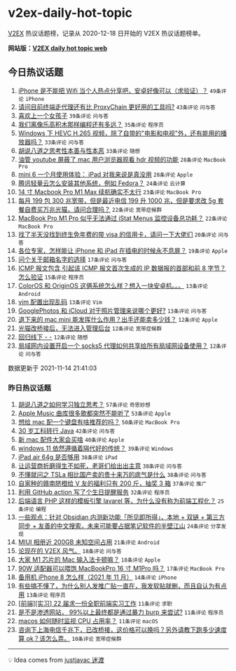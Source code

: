 # v2ex-daily-hot-topic

[V2EX](https://www.v2ex.com/) 热议话题榜，记录从 2020-12-18 日开始的 V2EX 热议话题榜单。

**网站版：[V2EX daily hot topic web](https://boojack.github.io/v2ex-daily-hot-topic-web/)**

## 今日热议话题

<!-- TODAY BEGIN -->

1. [iPhone 是不能把 Wifi 当个人热点分享吧，安卓好像可以（求验证）？](https://www.v2ex.com/t/815295) `49条评论` `iPhone`
1. [请问目前终端走代理还有比 ProxyChain 更好用的工具吗?](https://www.v2ex.com/t/815289) `43条评论` `问与答`
1. [喜欢上一个女孩子](https://www.v2ex.com/t/815353) `39条评论` `问与答`
1. [我们离像乐高积木那样编程还有多远？](https://www.v2ex.com/t/815228) `35条评论` `程序员`
1. [Windows 下 HEVC H.265 视频，除了自带的"电影和电视"外，还有能用的播放器吗？](https://www.v2ex.com/t/815363) `33条评论` `问与答`
1. [胡说八道之思考性本善与性本恶](https://www.v2ex.com/t/815248) `33条评论` `随想`
1. [油管 youtube 屏蔽了 mac 用户浏览器观看 hdr 视频的功能](https://www.v2ex.com/t/815311) `28条评论` `MacBook Pro`
1. [mini 6 一个月使用体验： iPad 对我来说是真没用](https://www.v2ex.com/t/815317) `28条评论` `Apple`
1. [腾讯轻量云怎么安装其他系统，例如 Fedora？](https://www.v2ex.com/t/815277) `24条评论` `云计算`
1. [14 寸 Macbook Pro M1 Max 续航确实不太行](https://www.v2ex.com/t/815283) `23条评论` `MacBook Pro`
1. [每月 199 包 300 兆宽带，但是最近电信 199 升 1000 兆，但是要求改 5g 套餐自费买万兆光猫，请问合理吗？](https://www.v2ex.com/t/815231) `22条评论` `宽带症候群`
1. [MacBook Pro M1 Pro 似乎无法通过 iStat Menus 监控设备总功耗？](https://www.v2ex.com/t/815264) `22条评论` `MacBook Pro`
1. [找了半天没找到终生免年费的带 visa 的信用卡，请问一下大佬们](https://www.v2ex.com/t/815340) `20条评论` `问与答`
1. [各位专家，怎样能让 iPhone 和 iPad 在插电的时候永不息屏？](https://www.v2ex.com/t/815227) `19条评论` `Apple`
1. [问个关于邮箱名字的选择](https://www.v2ex.com/t/815352) `17条评论` `问与答`
1. [ICMP 报文包含 引起该 ICMP 报文首次生成的 IP 数据报的首部和前 8 字节？怎么验证](https://www.v2ex.com/t/815287) `15条评论` `程序员`
1. [ColorOS 和 OriginOS 这俩系统怎么样？想入一块安卓机。。。](https://www.v2ex.com/t/815318) `13条评论` `Android`
1. [vim 配置出现乱码](https://www.v2ex.com/t/815308) `13条评论` `Vim`
1. [GooglePhotos 和 iCloud 对于照片管理来说哪个更好?](https://www.v2ex.com/t/815239) `13条评论` `问与答`
1. [退下来的 mac mini 能发挥什么作用？出手还能卖多少钱？](https://www.v2ex.com/t/815345) `12条评论` `Apple`
1. [光猫改桥接后，无法进入管理后台](https://www.v2ex.com/t/815332) `12条评论` `宽带症候群`
1. [回归线下 - -](https://www.v2ex.com/t/815293) `12条评论` `随想`
1. [局域网内设置开启一个 socks5 代理如何共享给所有局域网设备使用？](https://www.v2ex.com/t/815252) `12条评论` `问与答`

数据更新于 2021-11-14 21:41:03

<!-- TODAY END -->

### 昨日热议话题

<!-- YESTERDAY BEGIN -->

1. [胡说八道之如何学习独立思考？](https://www.v2ex.com/t/815099) `57条评论` `奇思妙想`
1. [Apple Music 曲库很多歌都突然不能听了](https://www.v2ex.com/t/815140) `53条评论` `Apple`
1. [想给 mac 配一个键盘有啥推荐的吗？](https://www.v2ex.com/t/815125) `50条评论` `MacBook Pro`
1. [30 岁工科转行 Java](https://www.v2ex.com/t/815118) `42条评论` `问与答`
1. [新 mac 配件大家会买啥](https://www.v2ex.com/t/815158) `40条评论` `Apple`
1. [windows 11 依然遵循着隔代好的传统？](https://www.v2ex.com/t/815150) `39条评论` `Windows`
1. [iPad air 64g 是否够用](https://www.v2ex.com/t/815107) `38条评论` `iPad`
1. [让运营商折磨得生不如死，老哥们给出出主意](https://www.v2ex.com/t/815090) `38条评论` `问与答`
1. [不懂就问之 TSLa 相比国产卖的贵十来万的底气是什么](https://www.v2ex.com/t/815191) `38条评论` `问与答`
1. [自家种的赣南脐橙给 V 友的福利只有 200 斤，抽奖 3 箱](https://www.v2ex.com/t/815182) `37条评论` `推广`
1. [利用 GitHub action 写了个生日提醒服务](https://www.v2ex.com/t/815160) `32条评论` `程序员`
1. [后端语言 PHP 这样的模板引擎 lavarel 等，为什么没有称为前端工程化？](https://www.v2ex.com/t/815087) `25条评论` `编程`
1. [一些观点：针对 Obsidian 内测新功能「所见即所得」，本地 + 双链 + 第三方同步 + 友善的中文搜索，未来可能要占据笔记软件的半壁江山](https://www.v2ex.com/t/815143) `24条评论` `分享发现`
1. [MIUI 相册近 200GB 未知空间占用](https://www.v2ex.com/t/815212) `21条评论` `Android`
1. [论现在的 V2EX 风气。](https://www.v2ex.com/t/815184) `18条评论` `问与答`
1. [大家 M1 芯片的 Mac 输入法卡顿嘛？](https://www.v2ex.com/t/815139) `18条评论` `Apple`
1. [90W 适配器可以喂饱 MacBookPro 16 寸 M1Pro 吗？](https://www.v2ex.com/t/815096) `17条评论` `MacBook Pro`
1. [备用机 iPhone 8 怎么样（2021 年 11 月）](https://www.v2ex.com/t/815105) `14条评论` `iPhone`
1. [有些搞不懂了，为什么别人发推广贴一直在，我发软贴就删，而且自认为有点用](https://www.v2ex.com/t/815122) `13条评论` `程序员`
1. [[前端][实习] 22 届求一份全职前端实习工作](https://www.v2ex.com/t/815148) `11条评论` `求职`
1. [是不是渗透网站， 99%以上最终都是通过暴力 burp 来尝试?](https://www.v2ex.com/t/815124) `11条评论` `程序员`
1. [macos 如何随时监视 CPU 占用率？](https://www.v2ex.com/t/815104) `11条评论` `macOS`
1. [咨询下上海电信千兆下，已改桥接，这价格可以换吗？另外请教下跑多少速度算 ok？该怎么弄。](https://www.v2ex.com/t/815187) `10条评论` `宽带症候群`

<!-- YESTERDAY END -->

---

💡 Idea comes from [justjavac 迷渡](https://github.com/justjavac/)
